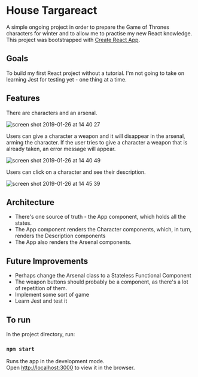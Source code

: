 # House Targareact

A simple ongoing project in order to prepare the Game of Thrones characters for winter and to allow me to practise my new React knowledge. This project was bootstrapped with [Create React App](https://github.com/facebook/create-react-app).

## Goals

To build my first React project without a tutorial. I'm not going to take on learning Jest for testing yet - one thing at a time.

## Features

There are characters and an arsenal.

![screen shot 2019-01-26 at 14 40 27](https://user-images.githubusercontent.com/42243785/51788663-7e48c080-2178-11e9-8693-a00c154a6ffe.png)

Users can give a character a weapon and it will disappear in the arsenal, arming the character.
If the user tries to give a character a weapon that is already taken, an error message will appear.

![screen shot 2019-01-26 at 14 40 49](https://user-images.githubusercontent.com/42243785/51788664-80ab1a80-2178-11e9-8c40-f3191637a421.png)

Users can click on a character and see their description.

![screen shot 2019-01-26 at 14 45 39](https://user-images.githubusercontent.com/42243785/51788713-22cb0280-2179-11e9-80bf-beb17306bead.png)


## Architecture

- There's one source of truth - the App component, which holds all the states.
- The App component renders the Character components, which, in turn, renders the Description components
- The App also renders the Arsenal components.

## Future Improvements

- Perhaps change the Arsenal class to a Stateless Functional Component
- The weapon buttons should probably be a component, as there's a lot of repetition of them.
- Implement some sort of game
- Learn Jest and test it

## To run

In the project directory, run:

### `npm start`

Runs the app in the development mode.<br>
Open [http://localhost:3000](http://localhost:3000) to view it in the browser.

